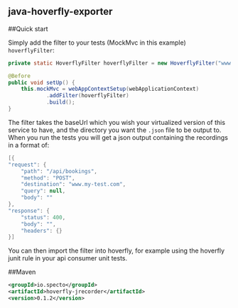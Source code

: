 

**java-hoverfly-exporter**
-----------------


##Quick start

Simply add the filter to your tests (MockMvc in this example) `hoverflyFilter`:

```java
private static HoverflyFilter hoverflyFilter = new HoverflyFilter("www.my-test.com", "generated/hoverfly.json");

@Before
public void setUp() {
    this.mockMvc = webAppContextSetup(webApplicationContext)
            .addFilter(hoverflyFilter)
            .build();
}
```

The filter takes the baseUrl which you wish your virtualized version of this service to have, and the directory you want the `.json` file to be output to.  When you run the tests you will get a json output containing the recordings in a format of:

```java
[{
"request": {
    "path": "/api/bookings",
    "method": "POST",
    "destination": "www.my-test.com",
    "query": null,
    "body": ""
},
"response": {
    "status": 400,
    "body": "",
    "headers": {}
}]
```

You can then import the filter into hoverfly, for example using the hoverfly junit rule in your api consumer unit tests.

##Maven

```xml
<groupId>io.specto</groupId>
<artifactId>hoverfly-jrecorder</artifactId>
<version>0.1.2</version>
```